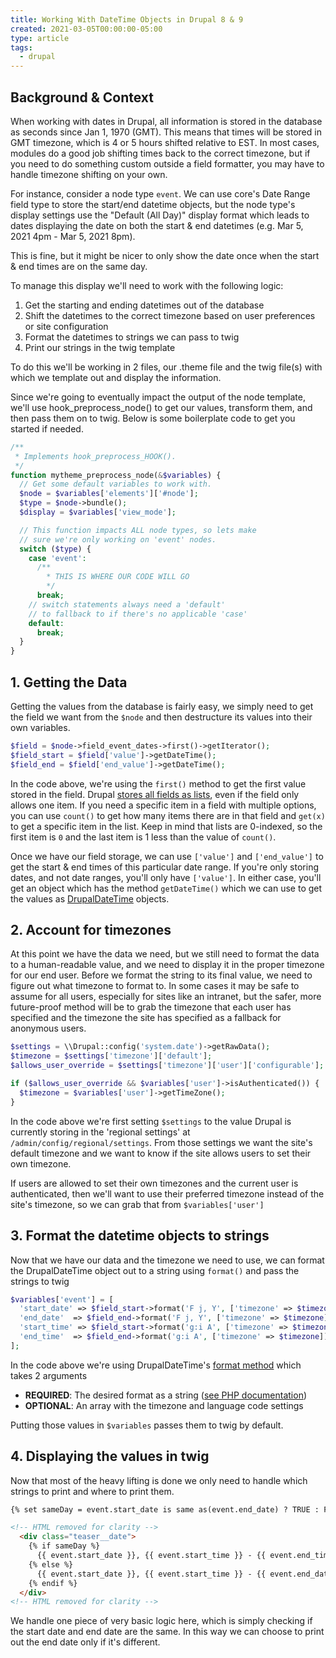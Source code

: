 ```yaml
---
title: Working With DateTime Objects in Drupal 8 & 9
created: 2021-03-05T00:00:00-05:00
type: article
tags:
  - drupal
---
```

## Background & Context

When working with dates in Drupal, all information is stored in the database as seconds since Jan 1, 1970 (GMT). This means that times will be stored in GMT timezone, which is 4 or 5 hours shifted relative to EST. In most cases, modules do a good job shifting times back to the correct timezone, but if you need to do something custom outside a field formatter, you may have to handle timezone shifting on your own.

For instance, consider a node type `event`. We can use core's Date Range field type to store the start/end datetime objects, but the node type's display settings use the "Default (All Day)" display format which leads to dates displaying the date on both the start & end datetimes (e.g. Mar 5, 2021 4pm - Mar 5, 2021 8pm).

This is fine, but it might be nicer to only show the date once when the start & end times are on the same day.

To manage this display we'll need to work with the following logic:

1. Get the starting and ending datetimes out of the database
2. Shift the datetimes to the correct timezone based on user preferences or site configuration
3. Format the datetimes to strings we can pass to twig
4. Print our strings in the twig template

To do this we'll be working in 2 files, our .theme file and the twig file(s) with which we template out and display the information.

Since we're going to eventually impact the output of the node template, we'll use hook\_preprocess\_node() to get our values, transform them, and then pass them on to twig. Below is some boilerplate code to get you started if needed.

```php
/**
 * Implements hook_preprocess_HOOK().
 */
function mytheme_preprocess_node(&$variables) {
  // Get some default variables to work with.
  $node = $variables['elements']['#node'];
  $type = $node->bundle();
  $display = $variables['view_mode'];

  // This function impacts ALL node types, so lets make
  // sure we're only working on 'event' nodes.
  switch ($type) {
    case 'event':
      /**
        * THIS IS WHERE OUR CODE WILL GO
        */
      break;
    // switch statements always need a 'default'
    // to fallback to if there's no applicable 'case'
    default:
      break;
  }
}
```

## 1. Getting the Data

Getting the values from the database is fairly easy, we simply need to get the field we want from the `$node` and then destructure its values into their own variables.

```php
$field = $node->field_event_dates->first()->getIterator();
$field_start = $field['value']->getDateTime();
$field_end = $field['end_value']->getDateTime();
```

In the code above, we're using the `first()` method to get the first value stored in the field. Drupal [stores all fields as lists](https://api.drupal.org/api/drupal/core%21lib%21Drupal%21Core%21Field%21FieldItemList.php/9.0.x), even if the field only allows one item. If you need a specific item in a field with multiple options, you can use `count()` to get how many items there are in that field and `get(x)` to get a specific item in the list. Keep in mind that lists are 0-indexed, so the first item is `0` and the last item is 1 less than the value of `count()`.

Once we have our field storage, we can use `['value']` and `['end_value']` to get the start & end times of this particular date range. If you're only storing dates, and not date ranges, you'll only have `['value']`. In either case, you'll get an object which has the method `getDateTime()` which we can use to get the values as [DrupalDateTime](https://api.drupal.org/api/drupal/core%21lib%21Drupal%21Core%21Datetime%21DrupalDateTime.php/class/DrupalDateTime/9.0.x) objects.

## 2. Account for timezones

At this point we have the data we need, but we still need to format the data to a human-readable value, and we need to display it in the proper timezone for our end user. Before we format the string to its final value, we need to figure out what timezone to format to. In some cases it may be safe to assume for all users, especially for sites like an intranet, but the safer, more future-proof method will be to grab the timezone that each user has specified and the timezone the site has specified as a fallback for anonymous users.

```php
$settings = \\Drupal::config('system.date')->getRawData();
$timezone = $settings['timezone']['default'];
$allows_user_override = $settings['timezone']['user']['configurable'];

if ($allows_user_override && $variables['user']->isAuthenticated()) {
  $timezone = $variables['user']->getTimeZone();
}
```

In the code above we're first setting `$settings` to the value Drupal is currently storing in the 'regional settings' at `/admin/config/regional/settings`. From those settings we want the site's default timezone and we want to know if the site allows users to set their own timezone.

If users are allowed to set their own timezones and the current user is authenticated, then we'll want to use their preferred timezone instead of the site's timezone, so we can grab that from `$variables['user']`

## 3. Format the datetime objects to strings

Now that we have our data and the timezone we need to use, we can format the DrupalDateTime object out to a string using `format()` and pass the strings to twig

```php
$variables['event'] = [
  'start_date' => $field_start->format('F j, Y', ['timezone' => $timezone]),
  'end_date'  => $field_end->format('F j, Y', ['timezone' => $timezone]),
  'start_time' => $field_start->format('g:i A', ['timezone' => $timezone]),
  'end_time'  => $field_end->format('g:i A', ['timezone' => $timezone]),
];
```

In the code above we're using DrupalDateTime's [format method](https://api.drupal.org/api/drupal/core%21lib%21Drupal%21Core%21Datetime%21DrupalDateTime.php/function/DrupalDateTime%3A%3Aformat/9.0.x) which takes 2 arguments

* **REQUIRED**: The desired format as a string ([see PHP documentation](https://www.php.net/manual/en/datetime.format.php#refsect1-datetime.format-parameters))
* **OPTIONAL**: An array with the timezone and language code settings

Putting those values in `$variables` passes them to twig by default.

## 4. Displaying the values in twig

Now that most of the heavy lifting is done we only need to handle which strings to print and where to print them.

```html
{% set sameDay = event.start_date is same as(event.end_date) ? TRUE : FALSE %}

<!-- HTML removed for clarity -->
  <div class="teaser__date">
    {% if sameDay %}
      {{ event.start_date }}, {{ event.start_time }} - {{ event.end_time }}
    {% else %}
      {{ event.start_date }}, {{ event.start_time }} - {{ event.end_date }}, {{ event.end_time }}
    {% endif %}
  </div>
<!-- HTML removed for clarity -->
```

We handle one piece of very basic logic here, which is simply checking if the start date and end date are the same. In this way we can choose to print out the end date only if it's different.
